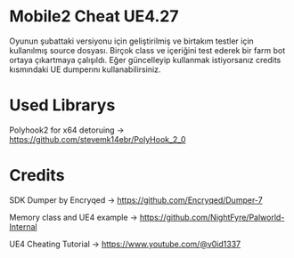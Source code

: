 # Mobile2 Cheat UE4.27

Oyunun şubattaki versiyonu için geliştirilmiş ve birtakım testler için kullanılmış source dosyası.
Birçok class ve içeriğini test ederek bir farm bot ortaya çıkartmaya çalışıldı. Eğer güncelleyip kullanmak istiyorsanız credits kısmındaki UE dumperını kullanabilirsiniz.

# Used Librarys

Polyhook2 for x64 detoruing -> https://github.com/stevemk14ebr/PolyHook_2_0

# Credits

SDK Dumper by Encryqed -> https://github.com/Encryqed/Dumper-7

Memory class and UE4 example -> https://github.com/NightFyre/Palworld-Internal

UE4 Cheating Tutorial -> https://www.youtube.com/@v0id1337
